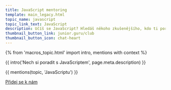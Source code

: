 ```yaml
---
title: JavaScript mentoring
template: main_legacy.html
topic_name: javascript
topic_link_text: JavaScript
description: Učíš se JavaScript? Hledáš někoho zkušenějšího, kdo ti poradí, když se zasekneš? Kdo ti ukáže správné postupy a nasměruje tě na kvalitní návody nebo kurzy?
thumbnail_button_link: junior.guru/club
thumbnail_button_icon: chat-heart
---
```

{% from 'macros_topic.html' import intro, mentions with context %}

{{ intro('Nech si poradit s JavaScriptem', page.meta.description) }}

{{ mentions(topic, 'JavaScriptu') }}

<p class="button-compartment">
  <a href="{{ pages|docs_url('club.md')|url }}" class="button">
    Přidej se&nbsp;k&nbsp;nám
  </a>
</p>
